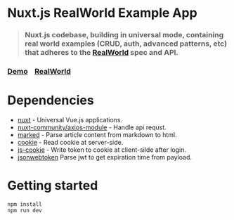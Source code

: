 # Nuxt.js RealWorld Example App

> ### Nuxt.js codebase, building in universal mode, containing real world examples (CRUD, auth, advanced patterns, etc) that adheres to the [RealWorld](https://github.com/gothinkster/realworld) spec and API.


### [Demo](https://metric-bunnyhug-20925.herokuapp.com)&nbsp;&nbsp;&nbsp;&nbsp;[RealWorld](https://github.com/gothinkster/realworld)

# Dependencies

- [nuxt](https://github.com/nuxt/nuxt.js) - Universal Vue.js applications.
- [nuxt-community/axios-module](https://github.com/nuxt-community/axios-module) - Handle api requst.
- [marked](https://github.com/markedjs/marked) - Parse article content from markdown to html.
- [cookie](https://github.com/jshttp/cookie) - Read cookie at server-side.
- [js-cookie](https://github.com/js-cookie/js-cookie) - Write token to cookie at client-silde after login.
- [jsonwebtoken](https://github.com/auth0/node-jsonwebtoken) Parse jwt to get expiration time from payload.

# Getting started
```
npm install
npm run dev
```
